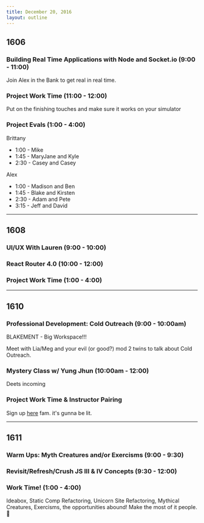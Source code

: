 ```yaml
---
title: December 20, 2016
layout: outline
---
```


## 1606

### Building Real Time Applications with Node and Socket.io (9:00 - 11:00)
Join Alex in the Bank to get real in real time.

### Project Work Time (11:00 - 12:00)
Put on the finishing touches and make sure it works on your simulator

### Project Evals (1:00 - 4:00)
Brittany

* 1:00 - Mike
* 1:45 - MaryJane and Kyle
* 2:30 - Casey and Casey

Alex

* 1:00 - Madison and Ben
* 1:45 - Blake and Kirsten
* 2:30 - Adam and Pete
* 3:15 - Jeff and David

***

## 1608

### UI/UX With Lauren (9:00 - 10:00)

### React Router 4.0 (10:00 - 12:00)

### Project Work Time (1:00 - 4:00)

***

## 1610


### Professional Development: Cold Outreach (9:00 - 10:00am)

BLAKEMENT - Big Workspace!!!

Meet with Lia/Meg and your evil (or good?) mod 2 twins to talk about Cold Outreach.

### Mystery Class w/ Yung Jhun (10:00am - 12:00)

Deets incoming

### Project Work Time & Instructor Pairing

Sign up [here](https://etherpad.e-cam2020.eu/p/instructor-pairing) fam. it's gunna be lit.

***

## 1611

### Warm Ups: Myth Creatures and/or Exercisms (9:00 - 9:30)

### Revisit/Refresh/Crush JS III & IV Concepts (9:30 - 12:00)

### Work Time! (1:00 - 4:00)
Ideabox, Static Comp Refactoring, Unicorn Site Refactoring, Mythical Creatures, Exercisms, the opportunities abound! Make the most of it people. :muscle:
